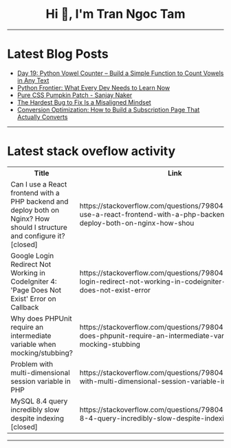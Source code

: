 <h1 align="center">Hi 👋, I'm Tran Ngoc Tam</h1>

---

# Latest Blog Posts 
<!-- BLOG-POST-LIST:START -->
- [Day 19: Python Vowel Counter – Build a Simple Function to Count Vowels in Any Text](https://dev.to/shahrouzlogs/day-19-python-vowel-counter-build-a-simple-function-to-count-vowels-in-any-text-5a5k)
- [Python Frontier: What Every Dev Needs to Learn Now](https://dev.to/sanjaynaker/python-frontier-what-every-dev-needs-to-learn-now-1ppd)
- [Pure CSS Pumpkin Patch - Sanjay Naker](https://dev.to/sanjaynaker/pure-css-pumpkin-patch-sanjay-naker-137o)
- [The Hardest Bug to Fix Is a Misaligned Mindset](https://dev.to/rohit_gavali_0c2ad84fe4e0/the-hardest-bug-to-fix-is-a-misaligned-mindset-h54)
- [Conversion Optimization: How to Build a Subscription Page That Actually Converts](https://dev.to/paywallpro/conversion-optimization-how-to-build-a-subscription-page-that-actually-converts-2c6a)
<!-- BLOG-POST-LIST:END -->

---

# Latest stack oveflow activity
<table>
  <tr><th>Title</th><th>Link</th></tr>
  <!-- STACKOVERFLOW:START --><tr><td>Can I use a React frontend with a PHP backend and deploy both on Nginx? How should I structure and configure it? [closed]</td><td>https://stackoverflow.com/questions/79804432/can-i-use-a-react-frontend-with-a-php-backend-and-deploy-both-on-nginx-how-shou</td></tr><tr><td>Google Login Redirect Not Working in CodeIgniter 4: &#39;Page Does Not Exist&#39; Error on Callback</td><td>https://stackoverflow.com/questions/79804323/google-login-redirect-not-working-in-codeigniter-4-page-does-not-exist-error</td></tr><tr><td>Why does PHPUnit require an intermediate variable when mocking/stubbing?</td><td>https://stackoverflow.com/questions/79804220/why-does-phpunit-require-an-intermediate-variable-when-mocking-stubbing</td></tr><tr><td>Problem with multi-dimensional session variable in PHP</td><td>https://stackoverflow.com/questions/79804205/problem-with-multi-dimensional-session-variable-in-php</td></tr><tr><td>MySQL 8.4 query incredibly slow despite indexing [closed]</td><td>https://stackoverflow.com/questions/79804138/mysql-8-4-query-incredibly-slow-despite-indexing</td></tr><!-- STACKOVERFLOW:END -->
</table>

---


